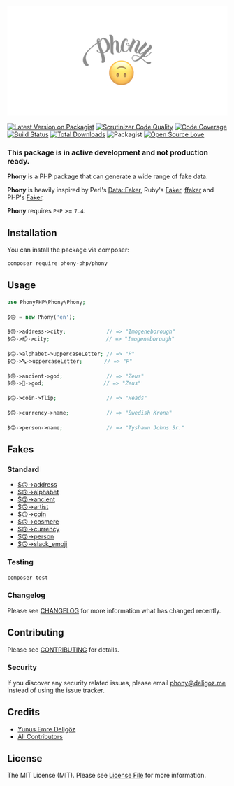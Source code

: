 [![Phony Logo](.github/asset/phony-logo.png)](https://github.com/phony-php/phony)

[![Latest Version on Packagist](https://img.shields.io/packagist/v/phony-php/phony.svg?style=flat-square)](https://packagist.org/packages/phony-php/phony)
[![Scrutinizer Code Quality](https://scrutinizer-ci.com/g/phony-php/phony/badges/quality-score.png?b=master)](https://scrutinizer-ci.com/g/phony-php/phony/?branch=master)
[![Code Coverage](https://scrutinizer-ci.com/g/phony-php/phony/badges/coverage.png?b=master)](https://scrutinizer-ci.com/g/phony-php/phony/?branch=master)
[![Build Status](https://scrutinizer-ci.com/g/phony-php/phony/badges/build.png?b=master)](https://scrutinizer-ci.com/g/phony-php/phony/build-status/master)
[![Total Downloads](https://img.shields.io/packagist/dt/phony-php/phony.svg?style=flat-square)](https://packagist.org/packages/phony-php/phony)
![Packagist](https://img.shields.io/packagist/l/phony-php/phony)
[![Open Source Love](https://badges.frapsoft.com/os/v3/open-source.svg?v=102)](https://github.com/ellerbrock/open-source-badge/) 

### This package is in active development and not production ready.

**Phony** is a PHP package that can generate a wide range of fake data.

**Phony** is heavily inspired by Perl's [Data::Faker](http://search.cpan.org/~jasonk/Data-Faker-0.07/), 
Ruby's [Faker](https://github.com/faker-ruby/faker), [ffaker](https://github.com/ffaker/ffaker) and 
PHP's [Faker](https://github.com/fzaninotto/Faker).
 
**Phony** requires `PHP` >= `7.4`.

## Installation

You can install the package via composer:

``` bash
composer require phony-php/phony
```

## Usage

``` php
use PhonyPHP\Phony\Phony;

$🙃 = new Phony('en');

$🙃->address->city;             // => "Imogeneborough"
$🙃->📫->city;                  // => "Imogeneborough"

$🙃->alphabet->uppercaseLetter; // => "P"
$🙃->🔤->uppercaseLetter;       // => "P"

$🙃->ancient->god;              // => "Zeus"
$🙃->📜->god;                   // => "Zeus"

$🙃->coin->flip;                // => "Heads"

$🙃->currency->name;            // => "Swedish Krona"

$🙃->person->name;              // => "Tyshawn Johns Sr."
```

## Fakes

### Standard

- [$🙃->address](doc/default/address.md)
- [$🙃->alphabet](doc/default/alphabet.md)
- [$🙃->ancient](doc/default/ancient.md)
- [$🙃->artist](doc/default/artist.md)
- [$🙃->coin](doc/default/coin.md)
- [$🙃->cosmere](doc/default/cosmere.md)
- [$🙃->currency](doc/default/currency.md)
- [$🙃->person](doc/default/person.md)
- [$🙃->slack_emoji](doc/default/slack_emoji.md)

### Testing

``` bash
composer test
```

### Changelog

Please see [CHANGELOG](CHANGELOG.md) for more information what has changed recently.

## Contributing

Please see [CONTRIBUTING](CONTRIBUTING.md) for details.

### Security

If you discover any security related issues, please email phony@deligoz.me instead of using the issue tracker.

## Credits

- [Yunus Emre Deligöz](https://github.com/deligoez)
- [All Contributors](../../contributors)

## License

The MIT License (MIT). Please see [License File](LICENSE.md) for more information.
